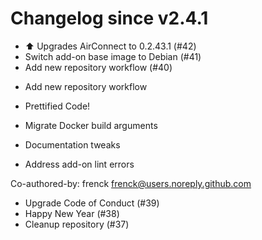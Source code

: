 # Changelog since v2.4.1
- ⬆ Upgrades AirConnect to 0.2.43.1 (#42) 
- Switch add-on base image to Debian (#41) 
- Add new repository workflow (#40)

* Add new repository workflow

* Prettified Code!

* Migrate Docker build arguments

* Documentation tweaks

* Address add-on lint errors

Co-authored-by: frenck <frenck@users.noreply.github.com> 
- Upgrade Code of Conduct (#39) 
- Happy New Year (#38) 
- Cleanup repository (#37) 
